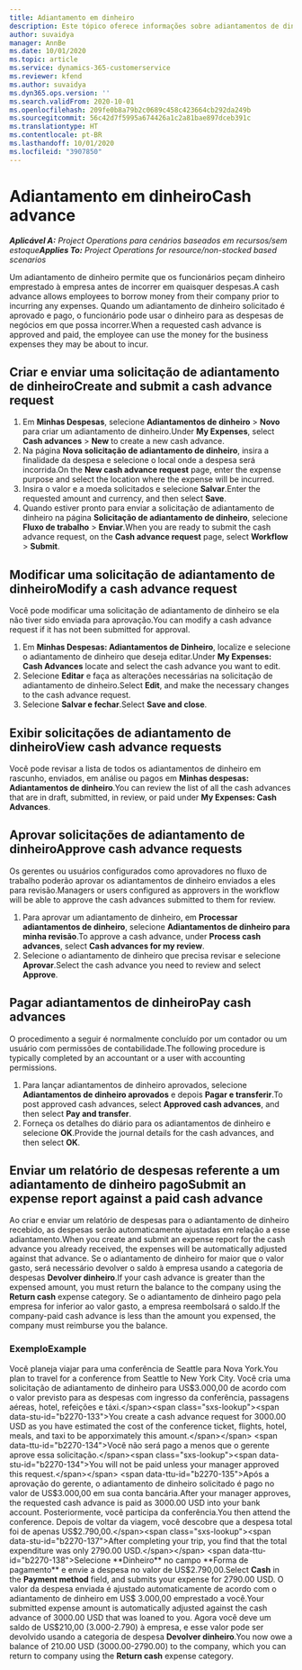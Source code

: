 ```yaml
---
title: Adiantamento em dinheiro
description: Este tópico oferece informações sobre adiantamentos de dinheiro.
author: suvaidya
manager: AnnBe
ms.date: 10/01/2020
ms.topic: article
ms.service: dynamics-365-customerservice
ms.reviewer: kfend
ms.author: suvaidya
ms.dyn365.ops.version: ''
ms.search.validFrom: 2020-10-01
ms.openlocfilehash: 209fe0b8a79b2c0689c458c423664cb292da249b
ms.sourcegitcommit: 56c42d7f5995a674426a1c2a81bae897dceb391c
ms.translationtype: HT
ms.contentlocale: pt-BR
ms.lasthandoff: 10/01/2020
ms.locfileid: "3907850"
---
```

# <a name="cash-advance"></a><span data-ttu-id="b2270-103">Adiantamento em dinheiro</span><span class="sxs-lookup"><span data-stu-id="b2270-103">Cash advance</span></span>

<span data-ttu-id="b2270-104">_**Aplicável A:** Project Operations para cenários baseados em recursos/sem estoque_</span><span class="sxs-lookup"><span data-stu-id="b2270-104">_**Applies To:** Project Operations for resource/non-stocked based scenarios_</span></span>

<span data-ttu-id="b2270-105">Um adiantamento de dinheiro permite que os funcionários peçam dinheiro emprestado à empresa antes de incorrer em quaisquer despesas.</span><span class="sxs-lookup"><span data-stu-id="b2270-105">A cash advance allows employees to borrow money from their company prior to incurring any expenses.</span></span> <span data-ttu-id="b2270-106">Quando um adiantamento de dinheiro solicitado é aprovado e pago, o funcionário pode usar o dinheiro para as despesas de negócios em que possa incorrer.</span><span class="sxs-lookup"><span data-stu-id="b2270-106">When a requested cash advance is approved and paid, the employee can use the money for the business expenses they may be about to incur.</span></span> 

## <a name="create-and-submit-a-cash-advance-request"></a><span data-ttu-id="b2270-107">Criar e enviar uma solicitação de adiantamento de dinheiro</span><span class="sxs-lookup"><span data-stu-id="b2270-107">Create and submit a cash advance request</span></span>

1. <span data-ttu-id="b2270-108">Em **Minhas Despesas**, selecione **Adiantamentos de dinheiro** > **Novo** para criar um adiantamento de dinheiro.</span><span class="sxs-lookup"><span data-stu-id="b2270-108">Under **My Expenses**, select **Cash advances** > **New** to create a new cash advance.</span></span> 
2. <span data-ttu-id="b2270-109">Na página **Nova solicitação de adiantamento de dinheiro**, insira a finalidade da despesa e selecione o local onde a despesa será incorrida.</span><span class="sxs-lookup"><span data-stu-id="b2270-109">On the **New cash advance request** page, enter the expense purpose and select the location where the expense will be incurred.</span></span>
3. <span data-ttu-id="b2270-110">Insira o valor e a moeda solicitados e selecione **Salvar**.</span><span class="sxs-lookup"><span data-stu-id="b2270-110">Enter the requested amount and currency, and then select **Save**.</span></span> 
4. <span data-ttu-id="b2270-111">Quando estiver pronto para enviar a solicitação de adiantamento de dinheiro na página **Solicitação de adiantamento de dinheiro**, selecione **Fluxo de trabalho** > **Enviar**.</span><span class="sxs-lookup"><span data-stu-id="b2270-111">When you are ready to submit the cash advance request, on the **Cash advance request** page, select **Workflow** > **Submit**.</span></span>

## <a name="modify-a-cash-advance-request"></a><span data-ttu-id="b2270-112">Modificar uma solicitação de adiantamento de dinheiro</span><span class="sxs-lookup"><span data-stu-id="b2270-112">Modify a cash advance request</span></span>

<span data-ttu-id="b2270-113">Você pode modificar uma solicitação de adiantamento de dinheiro se ela não tiver sido enviada para aprovação.</span><span class="sxs-lookup"><span data-stu-id="b2270-113">You can modify a cash advance request if it has not been submitted for approval.</span></span>

1. <span data-ttu-id="b2270-114">Em **Minhas Despesas: Adiantamentos de Dinheiro**, localize e selecione o adiantamento de dinheiro que deseja editar.</span><span class="sxs-lookup"><span data-stu-id="b2270-114">Under **My Expenses: Cash Advances** locate and select the cash advance you want to edit.</span></span>
2. <span data-ttu-id="b2270-115">Selecione **Editar** e faça as alterações necessárias na solicitação de adiantamento de dinheiro.</span><span class="sxs-lookup"><span data-stu-id="b2270-115">Select **Edit**, and make the necessary changes to the cash advance request.</span></span> 
3. <span data-ttu-id="b2270-116">Selecione **Salvar e fechar**.</span><span class="sxs-lookup"><span data-stu-id="b2270-116">Select **Save and close**.</span></span>


## <a name="view-cash-advance-requests"></a><span data-ttu-id="b2270-117">Exibir solicitações de adiantamento de dinheiro</span><span class="sxs-lookup"><span data-stu-id="b2270-117">View cash advance requests</span></span>
<span data-ttu-id="b2270-118">Você pode revisar a lista de todos os adiantamentos de dinheiro em rascunho, enviados, em análise ou pagos em **Minhas despesas: Adiantamentos de dinheiro**.</span><span class="sxs-lookup"><span data-stu-id="b2270-118">You can review the list of all the cash advances that are in draft, submitted, in review, or paid under **My Expenses: Cash Advances**.</span></span> 

## <a name="approve-cash-advance-requests"></a><span data-ttu-id="b2270-119">Aprovar solicitações de adiantamento de dinheiro</span><span class="sxs-lookup"><span data-stu-id="b2270-119">Approve cash advance requests</span></span>

<span data-ttu-id="b2270-120">Os gerentes ou usuários configurados como aprovadores no fluxo de trabalho poderão aprovar os adiantamentos de dinheiro enviados a eles para revisão.</span><span class="sxs-lookup"><span data-stu-id="b2270-120">Managers or users configured as approvers in the workflow will be able to approve the cash advances submitted to them for review.</span></span> 

1. <span data-ttu-id="b2270-121">Para aprovar um adiantamento de dinheiro, em **Processar adiantamentos de dinheiro**, selecione **Adiantamentos de dinheiro para minha revisão**.</span><span class="sxs-lookup"><span data-stu-id="b2270-121">To approve a cash advance, under **Process cash advances**, select **Cash advances for my review**.</span></span>
2. <span data-ttu-id="b2270-122">Selecione o adiantamento de dinheiro que precisa revisar e selecione **Aprovar**.</span><span class="sxs-lookup"><span data-stu-id="b2270-122">Select the cash advance you need to review and select **Approve**.</span></span>  

## <a name="pay-cash-advances"></a><span data-ttu-id="b2270-123">Pagar adiantamentos de dinheiro</span><span class="sxs-lookup"><span data-stu-id="b2270-123">Pay cash advances</span></span> 
<span data-ttu-id="b2270-124">O procedimento a seguir é normalmente concluído por um contador ou um usuário com permissões de contabilidade.</span><span class="sxs-lookup"><span data-stu-id="b2270-124">The following procedure is typically completed by an accountant or a user with accounting permissions.</span></span>

1. <span data-ttu-id="b2270-125">Para lançar adiantamentos de dinheiro aprovados, selecione **Adiantamentos de dinheiro aprovados** e depois **Pagar e transferir**.</span><span class="sxs-lookup"><span data-stu-id="b2270-125">To post approved cash advances, select **Approved cash advances**, and then select **Pay and transfer**.</span></span>  
2. <span data-ttu-id="b2270-126">Forneça os detalhes do diário para os adiantamentos de dinheiro e selecione **OK**.</span><span class="sxs-lookup"><span data-stu-id="b2270-126">Provide the journal details for the cash advances, and then select **OK**.</span></span> 

## <a name="submit-an-expense-report-against-a-paid-cash-advance"></a><span data-ttu-id="b2270-127">Enviar um relatório de despesas referente a um adiantamento de dinheiro pago</span><span class="sxs-lookup"><span data-stu-id="b2270-127">Submit an expense report against a paid cash advance</span></span> 

<span data-ttu-id="b2270-128">Ao criar e enviar um relatório de despesas para o adiantamento de dinheiro recebido, as despesas serão automaticamente ajustadas em relação a esse adiantamento.</span><span class="sxs-lookup"><span data-stu-id="b2270-128">When you create and submit an expense report for the cash advance you already received, the expenses will be automatically adjusted against that advance.</span></span> <span data-ttu-id="b2270-129">Se o adiantamento de dinheiro for maior que o valor gasto, será necessário devolver o saldo à empresa usando a categoria de despesas **Devolver dinheiro**.</span><span class="sxs-lookup"><span data-stu-id="b2270-129">If your cash advance is greater than the expensed amount, you must return the balance to the company using the **Return cash** expense category.</span></span> <span data-ttu-id="b2270-130">Se o adiantamento de dinheiro pago pela empresa for inferior ao valor gasto, a empresa reembolsará o saldo.</span><span class="sxs-lookup"><span data-stu-id="b2270-130">If the company-paid cash advance is less than the amount you expensed, the company must reimburse you the balance.</span></span> 

### <a name="example"></a><span data-ttu-id="b2270-131">Exemplo</span><span class="sxs-lookup"><span data-stu-id="b2270-131">Example</span></span>
<span data-ttu-id="b2270-132">Você planeja viajar para uma conferência de Seattle para Nova York.</span><span class="sxs-lookup"><span data-stu-id="b2270-132">You plan to travel for a conference from Seattle to New York City.</span></span> <span data-ttu-id="b2270-133">Você cria uma solicitação de adiantamento de dinheiro para US$3.000,00 de acordo com o valor previsto para as despesas com ingresso da conferência, passagens aéreas, hotel, refeições e táxi.</span><span class="sxs-lookup"><span data-stu-id="b2270-133">You create a cash advance request for 3000.00 USD as you have estimated the cost of the conference ticket, flights, hotel, meals, and taxi to be apporximately this amount.</span></span> <span data-ttu-id="b2270-134">Você não será pago a menos que o gerente aprove essa solicitação.</span><span class="sxs-lookup"><span data-stu-id="b2270-134">You will not be paid unless your manager approved this request.</span></span> <span data-ttu-id="b2270-135">Após a aprovação do gerente, o adiantamento de dinheiro solicitado é pago no valor de US$3.000,00 em sua conta bancária.</span><span class="sxs-lookup"><span data-stu-id="b2270-135">After your manager approves, the requested cash advance is paid as 3000.00 USD into your bank account.</span></span> <span data-ttu-id="b2270-136">Posteriormente, você participa da conferência.</span><span class="sxs-lookup"><span data-stu-id="b2270-136">You then attend the conference.</span></span> <span data-ttu-id="b2270-137">Depois de voltar da viagem, você descobre que a despesa total foi de apenas US$2.790,00.</span><span class="sxs-lookup"><span data-stu-id="b2270-137">After completing your trip, you find that the total expenditure was only 2790.00 USD.</span></span> <span data-ttu-id="b2270-138">Selecione **Dinheiro** no campo **Forma de pagamento** e envie a despesa no valor de US$2.790,00.</span><span class="sxs-lookup"><span data-stu-id="b2270-138">Select **Cash** in the **Payment method** field, and submits your expense for 2790.00 USD.</span></span> <span data-ttu-id="b2270-139">O valor da despesa enviada é ajustado automaticamente de acordo com o adiantamento de dinheiro em US$ 3.000,00 emprestado a você.</span><span class="sxs-lookup"><span data-stu-id="b2270-139">Your submitted expense amount is automatically adjusted against the cash advance of 3000.00 USD that was loaned to you.</span></span> <span data-ttu-id="b2270-140">Agora você deve um saldo de US$210,00 (3.000-2.790) à empresa, e esse valor pode ser devolvido usando a categoria de despesa **Devolver dinheiro**.</span><span class="sxs-lookup"><span data-stu-id="b2270-140">You now owe a balance of 210.00 USD (3000.00-2790.00) to the company, which you can return to company using the **Return cash** expense category.</span></span> 
